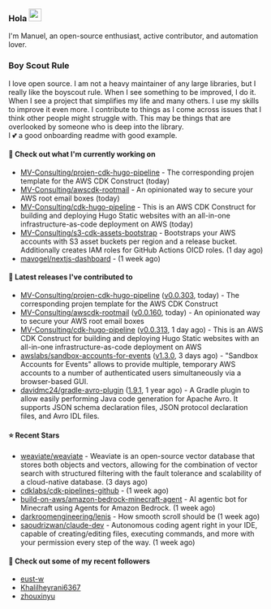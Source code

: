 ### Hola <img src="https://media.giphy.com/media/hvRJCLFzcasrR4ia7z/giphy.gif" width="25px">

I'm Manuel, an open-source enthusiast, active contributor, and automation lover.

### Boy Scout Rule

I love open source. I am not a heavy maintainer of any large libraries, but I really like the boyscout rule. 
When I see something to be improved, I do it. When I see a project
that simplifies my life and many others. I use my skills to improve it even more.
I contribute to things as I come across issues that I think other people might struggle with. 
This may be things that are overlooked by someone who is deep into the library.  
I 💕 a good onboarding readme with good example.



#### 👷 Check out what I'm currently working on

- [MV-Consulting/projen-cdk-hugo-pipeline](https://github.com/MV-Consulting/projen-cdk-hugo-pipeline) - The corresponding projen template for the AWS CDK Construct (today)
- [MV-Consulting/awscdk-rootmail](https://github.com/MV-Consulting/awscdk-rootmail) - An opinionated way to secure your AWS root email boxes (today)
- [MV-Consulting/cdk-hugo-pipeline](https://github.com/MV-Consulting/cdk-hugo-pipeline) - This is an AWS CDK Construct for building and deploying Hugo Static websites with an all-in-one infrastructure-as-code deployment on AWS (today)
- [MV-Consulting/s3-cdk-assets-bootstrap](https://github.com/MV-Consulting/s3-cdk-assets-bootstrap) - Bootstraps your AWS accounts with S3 asset buckets per region and a release bucket. Additionally creates IAM roles for GitHub Actions OICD roles. (1 day ago)
- [mavogel/nextjs-dashboard](https://github.com/mavogel/nextjs-dashboard) -  (1 week ago)

#### 🔭 Latest releases I've contributed to

- [MV-Consulting/projen-cdk-hugo-pipeline](https://github.com/MV-Consulting/projen-cdk-hugo-pipeline) ([v0.0.303](https://github.com/MV-Consulting/projen-cdk-hugo-pipeline/releases/tag/v0.0.303), today) - The corresponding projen template for the AWS CDK Construct
- [MV-Consulting/awscdk-rootmail](https://github.com/MV-Consulting/awscdk-rootmail) ([v0.0.160](https://github.com/MV-Consulting/awscdk-rootmail/releases/tag/v0.0.160), today) - An opinionated way to secure your AWS root email boxes
- [MV-Consulting/cdk-hugo-pipeline](https://github.com/MV-Consulting/cdk-hugo-pipeline) ([v0.0.313](https://github.com/MV-Consulting/cdk-hugo-pipeline/releases/tag/v0.0.313), 1 day ago) - This is an AWS CDK Construct for building and deploying Hugo Static websites with an all-in-one infrastructure-as-code deployment on AWS
- [awslabs/sandbox-accounts-for-events](https://github.com/awslabs/sandbox-accounts-for-events) ([v1.3.0](https://github.com/awslabs/sandbox-accounts-for-events/releases/tag/v1.3.0), 3 days ago) - &#34;Sandbox Accounts for Events&#34; allows to provide multiple, temporary AWS accounts to a number of authenticated users simultaneously via a browser-based GUI.
- [davidmc24/gradle-avro-plugin](https://github.com/davidmc24/gradle-avro-plugin) ([1.9.1](https://github.com/davidmc24/gradle-avro-plugin/releases/tag/1.9.1), 1 year ago) - A Gradle plugin to allow easily performing Java code generation for Apache Avro. It supports JSON schema declaration files, JSON protocol declaration files, and Avro IDL files.

#### ⭐ Recent Stars

- [weaviate/weaviate](https://github.com/weaviate/weaviate) - Weaviate is an open-source vector database that stores both objects and vectors, allowing for the combination of vector search with structured filtering with the fault tolerance and scalability of a cloud-native database​. (3 days ago)
- [cdklabs/cdk-pipelines-github](https://github.com/cdklabs/cdk-pipelines-github) -  (1 week ago)
- [build-on-aws/amazon-bedrock-minecraft-agent](https://github.com/build-on-aws/amazon-bedrock-minecraft-agent) - AI agentic bot for Minecraft using Agents for Amazon Bedrock. (1 week ago)
- [darkroomengineering/lenis](https://github.com/darkroomengineering/lenis) - How smooth scroll should be (1 week ago)
- [saoudrizwan/claude-dev](https://github.com/saoudrizwan/claude-dev) - Autonomous coding agent right in your IDE, capable of creating/editing files, executing commands, and more with your permission every step of the way. (1 week ago)

#### 👯 Check out some of my recent followers

- [eust-w](https://github.com/eust-w)
- [Khalilheyrani6367](https://github.com/Khalilheyrani6367)
- [zhouxinyu](https://github.com/zhouxinyu)




